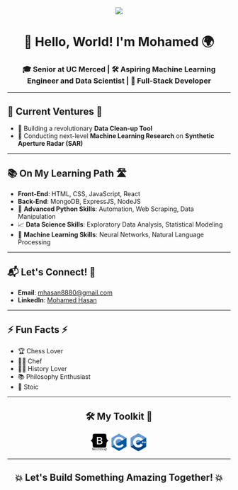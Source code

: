 <div align="center">
  <img src="https://media.giphy.com/media/v1.Y2lkPTc5MGI3NjExcW90ZjJtNDNoaGt6aHc3aHU2bDFrM2s1dHVtZTB0dXc1dDF3dGl4MiZlcD12MV9pbnRlcm5hbF9naWZfYnlfaWQmY3Q9Zw/26AHqZycSplGWWPAI/giphy.gif" width="500">
  <h1>👋 Hello, World! I'm Mohamed 🌍</h1>
  <h3>🎓 Senior at UC Merced | 🛠️ Aspiring Machine Learning Engineer and Data Scientist | 🧙 Full-Stack Developer </h3>
</div>

---

## 🚀 Current Ventures 🚀

- 🧹 Building a revolutionary **Data Clean-up Tool**
- 🤖 Conducting next-level **Machine Learning Research** on **Synthetic Aperture Radar (SAR)**

---

## 📚 On My Learning Path 🛣️

- **Front-End**: HTML, CSS, JavaScript, React
- **Back-End**: MongoDB, ExpressJS, NodeJS
- 🐍 **Advanced Python Skills**: Automation, Web Scraping, Data Manipulation
- 📈 **Data Science Skills**: Exploratory Data Analysis, Statistical Modeling
- 🤖 **Machine Learning Skills**: Neural Networks, Natural Language Processing

---

## 📬 Let's Connect! 💌

- **Email**: mhasan8880@gmail.com
- **LinkedIn**: [Mohamed Hasan](https://www.linkedin.com/in/mohamed-hasan-4b850418a/)

---

## ⚡ Fun Facts ⚡

- 🏆 Chess Lover
- 👨‍🍳 Chef
- 🕵️‍♂️ History Lover
- 📚 Philosophy Enthusiast
- 📖 Stoic

---

<div align="center">

  ## 🛠️ My Toolkit 🧰

  <code><img height="40" src="https://raw.githubusercontent.com/devicons/devicon/master/icons/bootstrap/bootstrap-plain-wordmark.svg"></code>
  <code><img height="40" src="https://raw.githubusercontent.com/devicons/devicon/master/icons/c/c-original.svg"></code>
  <code><img height="40" src="https://raw.githubusercontent.com/devicons/devicon/master/icons/cplusplus/cplusplus-original.svg"></code>
  <!-- Add more here -->

</div>

---

<div align="center">

  ## 💥 Let's Build Something Amazing Together! 💥

</div>

